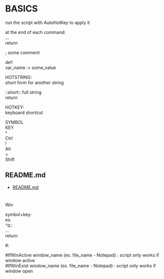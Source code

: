 # BASICS  
  
run the script with AutoHotKey to apply it  
  
at the end of each command:  
...  
return  
  
; some comment  
  
def:  
var_name := some_value  
  
HOTSTRING:  
short form for another string  
  
::short:: full string  
return  
  
HOTKEY:  
keyboard shortcut  
  
SYMBOL  
KEY  
^  
Ctrl  
!  
Alt  
+  
Shift  
## README.md  
*	[README.md](./README.md)  

#  
Win  
  
  
symbol+key:  
es.  
^q::  
…  
return  
  
#:  
  
#IfWinActive window_name (es. file_name - Notepad) : script only works if window active  
#IfWinExist window_name (es. file_name - Notepad) : script only works if window open  


